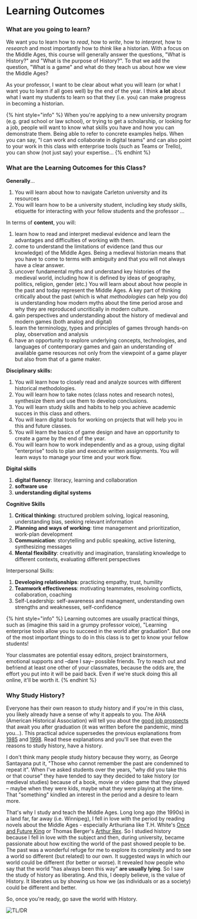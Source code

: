 # Learning Outcomes

### What are you going to learn?

We want you to learn how to _read_, how to _write_, how to _interpret,_ how to _research_ and most importantly how to _think_ like a historian. With a focus on the Middle Ages, this course will generally answer the questions, "What is History?" and "What is the purpose of History?". To that we add the question, "What is a game" and what do they teach us about how we view the Middle Ages?

As your professor, I want to be clear about what you will learn (or what I want you to learn if all goes well) by the end of the year. I think **a lot** about what I want my students to learn so that they (i.e. you) can make progress in becoming a historian.&#x20;

{% hint style="info" %}
&#x20;When you're applying to a new university program (e.g. grad school or law school), or trying to get a scholarship, or looking for a job, people will want to know what skills you have and how you can demonstrate them. Being able to refer to concrete examples helps. When you can say, "I can work and collaborate in digital teams" and can also point to your work in this class with enterprise tools (such as Teams or Trello), you can show (not just say) your expertise...
{% endhint %}

### What are the Learning Outcomes for this Class?

**Generally**...

1. You will learn about how to navigate Carleton university and its resources
2. You will learn how to be a university student, including key study skills, etiquette for interacting with your fellow students and the professor ...

In terms of **content**, you will:

1. learn how to read and interpret medieval evidence and learn the advantages and difficulties of working with them.&#x20;
2. come to understand the limitations of evidence (and thus our knowledge) of the Middle Ages. Being a medieval historian means that you have to come to terms with ambiguity and that you will not always have a clear answer.&#x20;
3. uncover fundamental myths and understand key histories of the medieval world, including how it is defined by ideas of geography, politics, religion, gender (etc.) You will learn about about how people in the past and today represent the Middle Ages. A key part of thinking critically about the past (which is what _methodologies_ can help you do) is understanding how modern myths about the time period arose and why they are reproduced uncritically in modern culture.&#x20;
4. gain perspectives and understanding about the history of medieval and modern games (both analog and digital)&#x20;
5. learn the terminology, types and principles of games through hands-on play, observation and analysis&#x20;
6. have an opportunity to explore underlying concepts, technologies, and languages of contemporary games and gain an understanding of available game resources not only from the viewpoint of a game player but also from that of a game maker.

**Disciplinary skills:**

1. You will learn how to closely read and analyze sources with different historical methodologies.
2. You will learn how to take notes (class notes and research notes), synthesize them and use them to develop conclusions.
3. You will learn study skills and habits to help you achieve academic succes in this class and others.
4. You will learn digital tools for working on projects that will help you in this and future classes.
5. You will learn the basics of game design and have an opportunity to create a game by the end of the year.&#x20;
6. You will learn how to work independently and as a group, using digital "enterprise" tools to plan and execute written assignments. You will learn ways to manage your time and your work flow.

**Digital skills**

1. **digital fluency**: literacy, learning and collaboration
2. **software use**
3. **understanding digital systems**

**Cognitive Skills**

1. **Critical thinking:** structured problem solving, logical reasoning, understanding bias, seeking relevant information
2. **Planning and ways of working**: time management and prioritization, work-plan development
3. **Communication**: storytelling and public speaking, active listening, synthesizing messages
4. **Mental flexibility**: creativitiy and imagination, translating knowledge to different contexts, evaluating different perspectives

Interpersonal Skills:

1. **Developing relationships**: practicing empathy, trust, humility
2. **Teamwork effectiveness**: motivating teammates, resolving conflicts, collaboration, coaching
3. Self-Leadership: self-awareness and managment, understanding own strengths and weaknesses, self-confidence

{% hint style="info" %}
Learning outcomes are usually practical things, such as (imagine this said in a grumpy professor voice), "Learning enterprise tools allow you to succeed in the world after graduation". But one of the most important things to do in this class is to get to know your fellow students!&#x20;

Your classmates are potential essay editors, project brainstormers, emotional supports and –dare I say– possible friends. Try to reach out and befriend at least one other of your classmates, because the odds are, the effort you put into it will be paid back. Even if we're stuck doing this all online, it'll be worth it.&#x20;
{% endhint %}

### Why Study History?

Everyone has their own reason to study history and if you're in this class, you likely already have a sense of why it appeals to you. The AHA (American Historical Association) will tell you about the [good job prospects](https://www.historians.org/teaching-and-learning/why-study-history) that await you after graduation (it was written before the pandemic, mind you...). This practical advice supersedes the previous explanations from [1985](https://www.google.com/url?sa=t\&rct=j\&q=\&esrc=s\&source=web\&cd=3\&cad=rja\&uact=8\&ved=2ahUKEwiryJ3A7prpAhVVWs0KHQluD8YQFjACegQIBxAB\&url=https%3A%2F%2Fwww.historians.org%2Fabout-aha-and-membership%2Faha-history-and-archives%2Fhistorical-archives%2Fwhy-study-history-\(1985\)\&usg=AOvVaw2-VZd6ZGOA2J8iw8h3uICq) and [1998](https://www.google.com/url?sa=t\&rct=j\&q=\&esrc=s\&source=web\&cd=1\&cad=rja\&uact=8\&ved=2ahUKEwiryJ3A7prpAhVVWs0KHQluD8YQFjAAegQIAhAB\&url=https%3A%2F%2Fwww.historians.org%2Fabout-aha-and-membership%2Faha-history-and-archives%2Fhistorical-archives%2Fwhy-study-history-\(1998\)\&usg=AOvVaw2a1fbe9dPsfjfoamiLPBbq). Read these explanations and you'll see that even the reasons to study history, have a history. &#x20;

I don't think many people study history because they worry, as George Santayana put it, "Those who cannot remember the past are condemned to repeat it". When I've asked students over the years, "why did you take this or that course" they have tended to say they decided to take history (or medieval studies) because of a book, movie or video game that they played – maybe when they were kids, maybe what they were playing at the time. That "something" kindled an interest in the period and a desire to learn more.&#x20;

That's why I study and teach the Middle Ages. Long long ago (the 1990s) in a land far, far away (i.e. Winnipeg), I fell in love with the period by reading novels about the Middle Ages - especially Arthuriana like T.H. White's [Once and Future King](https://ocul-crl.primo.exlibrisgroup.com/permalink/01OCUL\_CRL/1gorbd6/alma991007825869705153) or Thomas Berger's [Arthur Rex](https://ocul-crl.primo.exlibrisgroup.com/permalink/01OCUL\_CRL/1gorbd6/alma991008085209705153). So I studied history because I fell in love with the subject and then, during university, became passionate about how exciting the world of the past showed people to be. The past was a wonderful refuge for me to explore its complexity and to see a world so different (but related) to our own. It suggested ways in which our world could be different (for better or worse). It revealed how people who say that the world "has always been this way" **are usually lying**. So I saw the study of history as liberating. And this, I deeply believe, is the value of History. It liberates us by showing us how we (as individuals or as a society) could be different and better.&#x20;

So, once you're ready, go save the world with History.

![TL/DR](../../.gitbook/assets/IMG\_0559.JPG)
